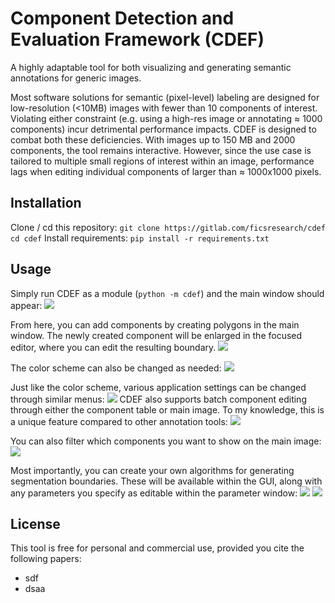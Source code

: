﻿
# Component Detection and Evaluation Framework (CDEF)
A highly adaptable tool for both visualizing and generating semantic annotations for generic images.

Most software solutions for semantic (pixel-level) labeling are designed for low-resolution (<10MB) images with fewer than 10 components of interest. Violating either constraint (e.g. using a high-res image or annotating $\approx$ 1000 components) incur detrimental performance impacts. CDEF is designed to combat both these deficiencies. With images up to 150 MB and 2000 components, the tool remains interactive. However, since the use case is tailored to multiple small regions of interest within an image, performance lags when editing individual components of larger than $\approx$ 1000x1000 pixels.

## Installation
Clone / cd this repository:
`git clone https://gitlab.com/ficsresearch/cdef`
`cd cdef`
Install requirements:
`pip install -r requirements.txt`

## Usage
Simply run CDEF as a module (`python -m cdef`) and the main window should appear:
![](./docs/img/startup.png)

From here, you can add components by creating polygons in the main window. The newly created component will be enlarged in the focused editor, where you can edit the resulting boundary.
![](./docs/img/compCreation.gif)

The color scheme can also be changed as needed:
![](./docs/img/changeColorScheme.gif)

Just like the color scheme, various application settings can be changed through similar menus:
![](./docs/img/propEditors.png)
CDEF also supports batch component editing through either the component table or main image. To my knowledge, this is a unique feature compared to other annotation tools:
![](./docs/img/batchEdit.gif)

You can also filter which components you want to show on the main image:
![](./docs/img/tableFilter.gif)

Most importantly, you can create your own algorithms for generating segmentation boundaries. These will be available within the GUI, along with any parameters you specify as editable within the parameter window:
![](./docs/img/algEditor.png)
![](./docs/img/liveAlgEdit.gif)





## License

This tool is free for personal and commercial use, provided you cite the following papers:
- sdf
- dsaa


